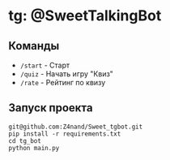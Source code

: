 # tg: @SweetTalkingBot

## Команды
 - ```/start``` - Старт
- ```/quiz``` - Начать игру "Квиз"
- ```/rate``` - Рейтинг по квизу
  
## Запуск проекта
```git@github.com:Z4nand/Sweet_tgbot.git``` \
```pip install -r requirements.txt``` \
```cd tg_bot``` \
```python main.py``` 

